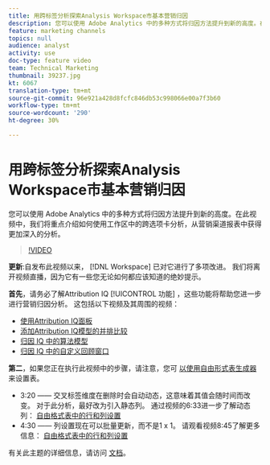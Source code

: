 ```yaml
---
title: 用跨标签分析探索Analysis Workspace市基本营销归因
description: 您可以使用 Adobe Analytics 中的多种方式将归因方法提升到新的高度。在此视频中，我们将重点介绍如何使用工作区中的跨选项卡分析，从营销渠道报表中获得更加深入的分析。
feature: marketing channels
topics: null
audience: analyst
activity: use
doc-type: feature video
team: Technical Marketing
thumbnail: 39237.jpg
kt: 6067
translation-type: tm+mt
source-git-commit: 96e921a428d8fcfc846db53c998066e00a7f3b60
workflow-type: tm+mt
source-wordcount: '290'
ht-degree: 30%

---
```



# 用跨标签分析探索Analysis Workspace市基本营销归因

您可以使用 Adobe Analytics 中的多种方式将归因方法提升到新的高度。在此视频中，我们将重点介绍如何使用工作区中的跨选项卡分析，从营销渠道报表中获得更加深入的分析。

>[!VIDEO](https://video.tv.adobe.com/v/39237/?quality=12&learn=on)

**更新**:自发布此视频以来， [!DNL Workspace] 已对它进行了多项改进。 我们将离开视频直播，因为它有一些您无论如何都应该知道的绝妙提示。

**首先**，请务必了解Attribution IQ [!UICONTROL 功能] ，这些功能将帮助您进一步进行营销归因分析。 这包括以下视频及其周围的视频：

* [使用Attribution IQ面板](using-the-attribution-iq-panel.md)
* [添加Attribution IQ模型的并排比较](adding-side-by-side-comparisons-of-attribution-iq-models.md)
* [归因 IQ 中的算法模型](algorithmic-model-in-attribution-iq.md)
* [归因 IQ 中的自定义回顾窗口](custom-lookback-windows-in-attribution-iq.md)

**第二**，如果您正在执行此视频中的步骤，请注意，您可 [以使用自由形式表生成器](../building-freeform-tables/using-the-freeform-table-builder-in-analysis-workspace.md) 来设置表。

* 3:20 —— 交叉标签维度在删除时会自动动态，这意味着其值会随时间而改变。 对于此分析，最好改为引入静态列。 通过视频的6:33进一步了解动态列： [自由格式表中的行和列设置](../building-freeform-tables/row-and-column-settings-in-freeform-tables.md)
* 4:30 —— 列设置现在可以批量更新，而不是1 x 1。 请观看视频8:45了解更多信息： [自由格式表中的行和列设置](../building-freeform-tables/row-and-column-settings-in-freeform-tables.md)


有关此主题的详细信息，请访问 [文档](https://docs.adobe.com/content/help/en/analytics/analyze/analysis-workspace/attribution/models.html)。
